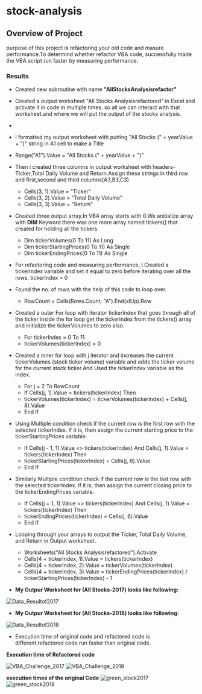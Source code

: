 # stock-analysis
## Overview of Project
purpose of this project is refactoring your old code and masure performance.To determind  whether refactor VBA code, successfully made the VBA script run faster by measuring  performance. 
### Results
* Created new subroutine with name **"AllStocksAnalysisrefactor"**
* Created a output worksheet "All Stocks Analysisrefactored" in Excel and activate it in code in multiple times. so all we can interact with that worksheet.and where we will put the output of the stocks analysis.
* 
* I formatted my output worksheet with putting "All Stocks (" + yearValue + ")" string in A1 cell to make a Title
* Range("A1").Value = "All Stocks (" + yearValue + ")"
* Then i created three columns in output worksheet with headers-Ticker,Total Daily Volume and Return.Assign these strings in third row and first,second and third columns(A3,B3,C3)
   - Cells(3, 1).Value = "Ticker"
   - Cells(3, 2).Value = "Total Daily Volume"
   - Cells(3, 3).Value = "Return"
* Created three output array.In VBA array starts with 0.We anitialize array with **DIM** Keyword.there was one more array named tickers() that created for holding all the           tickers.
   - Dim tickerVolumes(0 To 11) As Long
   - Dim tickerStartingPrices(0 To 11) As Single
   - Dim tickerEndingPrices(0 To 11) As Single
* For refactoring code and measuring performance, I Created a tickerIndex variable and set it equal to zero before iterating over all the rows.
  tickerIndex = 0
* Found the no. of rows with the help of this code to loop over.
   - RowCount = Cells(Rows.Count, "A").End(xlUp).Row  
* Created a outer For loop with iterator tickerIndex that goes through all of the ticker inside the for loop get the tickerindex from the tickers() array and initialize the tickerVolumes to zero also.
  - For tickerIndex = 0 To 11
  - tickerVolumes(tickerIndex) = 0
* Created a inner for loop with j iterator and increases the current tickerVolumes (stock ticker volume) variable and adds the ticker volume for the current stock ticker.And       Used the tickerIndex variable as the index.
  - For j = 2 To RowCount 
  - If Cells(j, 1).Value = tickers(tickerIndex) Then
  - tickerVolumes(tickerIndex) = tickerVolumes(tickerIndex) + Cells(j, 8).Value
  - End If
* Using Multiple condition check if the current row is the first row with the selected tickerIndex. If it is, then assign the current starting price to the tickerStartingPrices   variable.
  - If Cells(j - 1, 1).Value <> tickers(tickerIndex) And Cells(j, 1).Value = tickers(tickerIndex) Then
  - tickerStartingPrices(tickerIndex) = Cells(j, 6).Value
  - End If
* Similarly Multiple condition check if the current row is the last row with the selected tickerIndex. If it is, then assign the current closing price to the tickerEndingPrices variable.
  - If Cells(j + 1, 1).Value <> tickers(tickerIndex) And Cells(j, 1).Value = tickers(tickerIndex) Then
  - tickerEndingPrices(tickerIndex) = Cells(j, 6).Value
  - End If
* Looping through your arrays to output the Ticker, Total Daily Volume, and Return in Output worksheet.
  - Worksheets("All Stocks Analysisrefactored").Activate
  - Cells(4 + tickerIndex, 1).Value = tickers(tickerIndex)
  - Cells(4 + tickerIndex, 2).Value = tickerVolumes(tickerIndex)
  - Cells(4 + tickerIndex, 3).Value = tickerEndingPrices(tickerIndex) / tickerStartingPrices(tickerIndex) - 1
  
 * **My Outpur Worksheet for (All Stocks-2017) looks like following:**
 
![Data_Resultof2017](https://user-images.githubusercontent.com/90277142/134859367-e31a931c-310d-4e87-9282-ee7cf33afc76.png)

 * **My Outpur Worksheet for (All Stocks-2018) looks like following:**

![Data_Resultof2018](https://user-images.githubusercontent.com/90277142/134859534-a20bcccf-c8f2-47b1-9677-3a2ac492d3d5.png)

* Execution time of original code and refactored code is different.refactored code run faster than original code.

**Execution time of Refactored code**

![VBA_Challenge_2017](https://user-images.githubusercontent.com/90277142/134861092-ebc615a7-2694-4969-a4d9-b97181246cd4.png)
![VBA_Challenge_2018](https://user-images.githubusercontent.com/90277142/134861789-ee093b31-4fdf-4e8b-b4ac-d9f7dfc91397.png)

**execution times of the original Code**
![green_stock2017](https://user-images.githubusercontent.com/90277142/134863641-ae2eceaf-ad77-44ef-97b2-318305ddbe89.png)
![green_stock2018](https://user-images.githubusercontent.com/90277142/134863669-ddf96113-758b-4c75-befb-3eed78e08752.png)

